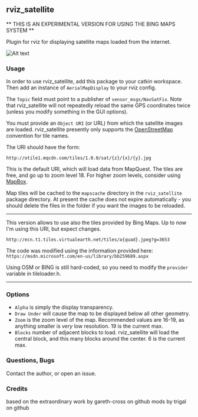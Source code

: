 ## rviz_satellite

** THIS IS AN EXPERIMENTAL VERSION FOR USING THE BING MAPS SYSTEM **

Plugin for rviz for displaying satellite maps loaded from the internet.

![Alt text](.screenshot.png?raw=true "Example Image")

### Usage

In order to use rviz_satellite, add this package to your catkin workspace. Then add an instance of `AerialMapDisplay` to your rviz config.

The `Topic` field must point to a publisher of `sensor_msgs/NavSatFix`. Note that rviz_satellite will not repeatedly reload the same GPS coordinates twice (unless you modify something in the GUI options).

You must provide an `Object URI` (or URL) from which the satellite images are loaded. rviz_satellite presently only supports the [OpenStreetMap](http://wiki.openstreetmap.org/wiki/Slippy_map_tilenames) convention for tile names.

The URI should have the form:

``http://otile1.mqcdn.com/tiles/1.0.0/sat/{z}/{x}/{y}.jpg``

This is the default URI, which will load data from MapQuest. The tiles are free, and go up to zoom level 18. For higher zoom levels, consider using [MapBox](https://www.mapbox.com).

Map tiles will be cached to the `mapscache` directory in the `rviz_satellite` package directory. At present the cache does not expire automatically - you should delete the files in the folder if you want the images to be reloaded.


---

This version allows to use also the tiles provided by Bing Maps. Up to now I'm using this URI, but expect changes.

``http://ecn.t1.tiles.virtualearth.net/tiles/a{quad}.jpeg?g=3653``

The code was modified using the information provided here: ``https://msdn.microsoft.com/en-us/library/bb259689.aspx``

Using OSM or BING is still hard-coded, so you need to modify the ``provider`` variable in tileloader.h.

---


### Options

- `Alpha` is simply the display transparency.
- `Draw Under` will cause the map to be displayed below all other geometry.
- `Zoom` is the zoom level of the map. Recommended values are 16-19, as anything smaller is _very_ low resolution. 19 is the current max.
- `Blocks` number of adjacent blocks to load. rviz_satellite will load the central block, and this many blocks around the center. 6 is the current max.

### Questions, Bugs

Contact the author, or open an issue.

### Credits 
based on the extraordinary work by gareth-cross on github
mods by trigal on github
